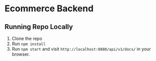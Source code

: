 <h1>Ecommerce Backend</h1>

## Running Repo Locally
1. Clone the repo
2. Run `npm install`
3. Run `npm start` and visit `http://localhost:8080/api/v1/docs/` in your browser.
